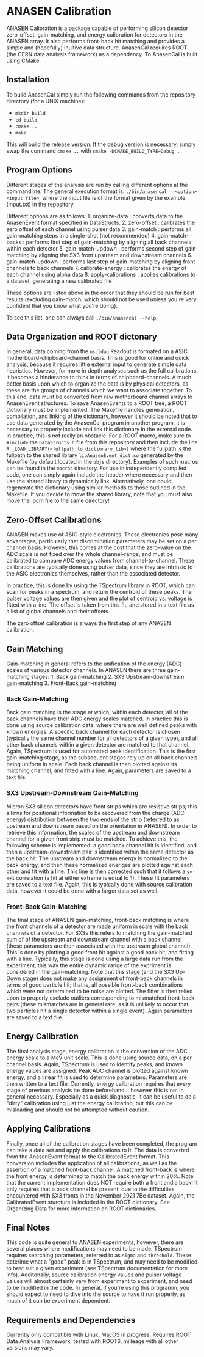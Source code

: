 # ANASEN Calibration
ANASEN Calibration is a package capable of performing silicon detector zero-offset, gain-matching, and energy calibration for detectors in the ANASEN array. It also performs front-back hit matching and provides a simple and (hopefully) inuitive data structure. AnasenCal requires ROOT (the CERN data analysis framework) as a dependency. To AnasenCal is built using CMake.

## Installation
To build AnasenCal simply run the following commands from the repository directory (for a UNIX machine):
- `mkdir build`
- `cd build`
- `cmake ..`
- `make`

This will build the release version. If the debug version is necessary, simply swap the command `cmake ..` with `cmake -DCMAKE_BUILD_TYPE=Debug ..`

## Program Options
Different stages of the analysis are run by calling different options at the commandline. The general execution format is:
`./bin/anasencal --<option> <input file>`, where the input file is of the format given by the example (input.txt) in the repository.

Different options are as follows:
	1. organize-data : converts data to the AnasenEvent format specified in DataStructs.
	2. zero-offset : calibrates the zero offset of each channel using pulser data
	3. gain-match : performs all gain-matching steps in a single-shot (not recommended)
	4. gain-match-backs : performs first step of gain-matching by aligning all back channels within each detector
	5. gain-match-updown : performs second step of gain-matching by aligning the SX3 front upstream and downstream channels
	6. gain-match-updown : performs last step of gain-matching by aligning front channels to back channels
	7. calibrate-energy : calibrates the energy of each channel using alpha data
	8. apply-calibrations : applies calibrations to a dataset, generating a new calibrated file

These options are listed above in the order that they should be run for best results (excluding gain-match, which should not be used unless you're very confident that you know what you're doing).

To see this list, one can always call `./bin/anasencal --help`.

## Data Organization and ROOT dictonary
In general, data coming from the `nscldaq` Readout is formated on a ASIC motherboard-chipboard-channel basis. This is good for online and quick analysis, because it requires little external input to generate simple data heuristics. However, for more in depth analyses such as the full calibrations, it becomes a hinderance to think in terms of chipboard-channels. A much better basis upon which to organize the data is by physical detectors, as these are the groups of channels which we want to associate together. To this end, data must be converted from raw motherboard channel arrays to AnasenEvent structures. To save AnasenEvents to a ROOT tree, a ROOT dictionary must be implemented. The Makefile handles generation, compilation, and linking of the dictionary, however it should be noted that to use data generated by the AnasenCal program in another program, it is necessary to properly include and link this dictionary in the external code. In practice, this is not really an obstacle. For a ROOT macro, make sure to `#include` the `DataStructs.h` file from this repository and then include the line `R__LOAD_LIBRARY(<fullpath_to_dictionary_lib>)` where the fullpath is the fullpath to the shared library `libAnasenEvent_dict.so` generated by the Makefile (by default located in the `objs` directory). Examples of such macros can be found in the `macros` directory. For use in independently compiled code, one can simply again include the header where necessary and then use the shared library to dynamically link. Alternatively, one could regenerate the dictionary using similar methods to those outlined in the Makefile. If you decide to move the shared library, note that you must also move the .pcm file to the same directory!

## Zero-Offset Calibrations
ANASEN makes use of ASIC-style electronics. These electronics pose many advantages, particularly that discrimination parameters may be set on a per channel basis. However, this comes at the cost that the zero-value on the ADC scale is not fixed over the whole channel-range, and must be calibrated to compare ADC energy values from channel-to-channel. These calibrations are typically done using pulser data, since they are intrinsic to the ASIC electronics themselves, rather than the associated detector.

In practice, this is done by using the TSpectrum library in ROOT, which can scan for peaks in a spectrum, and return the centroid of these peaks. The pulser voltage values are then given and the plot of centroid vs. voltage is fitted with a line. The offset is taken from this fit, and stored in a text file as a list of global channels and their offsets.

The zero offset calibration is always the first step of any ANASEN calibration.

## Gain Matching
Gain-matching in general refers to the unification of the energy (ADC) scales of various detector channels. In ANASEN there are three gain-matching stages:
	1. Back gain-matching
	2. SX3 Upstream-downstream gain-matching
	3. Front-Back gain-matching
### Back Gain-Matching
Back gain matching is the stage at which, within each detector, all of the back channels have their ADC energy scales matched. In practice this is done using source calibration data, where there are well defined peaks with known energies. A specific back channel for each detector is chosen (typically the same channel number for all detectors of a given type), and all other back channels within a given detector are matched to that channel. Again, TSpectrum is used for automated peak identification. This is the first gain-matching stage, as the subsequent stages rely up on all back channels being uniform in scale. Each back channel is then plotted against its matching channel, and fitted with a line. Again, parameters are saved to a text file.
### SX3 Upstream-Downstream Gain-Matching
Micron SX3 silicon detectors have front strips which are resistive strips; this allows for positional information to be recovered from the charge (ADC energy) distribution between the two ends of the strip (referred to as upstream and downstream based on the orientation in ANASEN). In order to retrieve this information, the scales of the upstream and downstream channel for a given front strip must be matched. To achieve this, the following scheme is implemented: a good back channel hit is identified, and then a upstream-downstream pair is identified within the same detector as the back hit. The upstream and downstream energy is normalized to the back energy, and then these normalized eneriges are plotted against each other and fit with a line. This line is then corrected such that it follows a `y=-x+1` correlation (a hit at either extreme is equal to 1). These fit parameters are saved to a text file. Again, this is typically done with source calibration data, however it could be done with a larger data set as well.
### Front-Back Gain-Matching
The final stage of ANASEN gain-matching, front-back matching is where the front channels of a detector are made uniform in scale with the back channels of a detector. For SX3s this refers to matching the gain-matched sum of of the upstream and downstream channel with a back channel (these parameters are then associated with the upstream global channel). This is done by plotting a good front hit against a good back hit, and fitting with a line. Typically, this stage is done using a large data run from the experiment, this way the entire dynamic range of the expriment is considered in the gain-matching. Note that this stage (and the SX3 Up-Down stage) does not make any assignment of front-back channels in terms of good particle hit; that is, all possible front-back combinations which were not determined to be noise are plotted. The fitter is then relied upon to properly exclude outliers corresponding to mismatched front-back pairs (these mismatches are in general rare, as it is unlikely to occur that two particles hit a single detector within a single event). Again parameters are saved to a text file.

## Energy Calibration
The final analysis stage, energy calibration is the conversion of the ADC energy scale to a MeV unit scale. This is done using source data, on a per channel basis. Again, TSpectrum is used to identify peaks, and known energy values are assigned. Peak ADC channel is plotted against known energy, and a linear fit is used to determine parameters. Parameters are then written to a text file. Currently, energy calibration requires that every stage of previous analysis be done beforehand... however this is not in general necessary. Especially as a quick diagnostic, it can be useful to do a "dirty" calibration using just the energy calibration, but this can be misleading and should not be attempted without caution.

## Applying Calibrations
Finally, once all of the calibration stages have been completed, the program can take a data set and apply the calibrations to it. The data is converted from the AnasenEvent format to the CalibratedEvent format. This conversion includes the application of all calibrations, as well as the assertion of a matched front-back channel. A matched front-back is where the front energy is determined to match the back energy within 20%. Note that the current implementation does NOT require both a front and a back! It only requires that a back channel be present, due to the difficulties encountered with SX3 fronts in the November 2021 7Be dataset. Again, the CalibratedEvent sturcture is included in the ROOT dictionary. See Organizing Data for more information on ROOT dictionaries.

## Final Notes
This code is quite general to ANASEN experiments, however, there are several places where modifications may need to be made. TSpectrum requires searching parameters, referred to as `sigma` and `threshold`. These deterime what a "good" peak is in TSpectrum, and may need to be modified to best suit a given experiment (see TSpectrum documentation for more info). Additonally, source calibration energy values and pulser voltage values will almost certainly vary from experiment to experiment, and need to be modified in the code. In general, if you're using this programm, you should expect to need to dive into the source to have it run properly, as much of it can be experiment dependent.

## Requirements and Dependencies
Currently only compatible with Linux, MacOS in progress. Requires ROOT Data Analysis Framework; tested with ROOT6, milleage with all other versions may vary.

